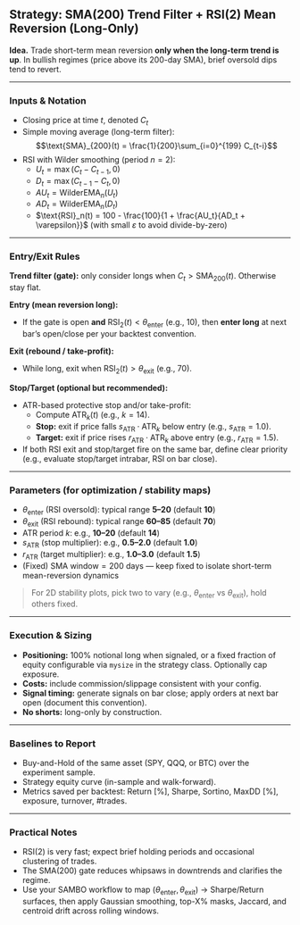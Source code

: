 ## Strategy: SMA(200) Trend Filter + RSI(2) Mean Reversion (Long-Only)

**Idea.** Trade short-term mean reversion **only when the long-term trend is up**. In bullish regimes (price above its 200-day SMA), brief oversold dips tend to revert.

---

### Inputs & Notation
- Closing price at time $t$, denoted $C_t$
- Simple moving average (long-term filter):  
  $$\text{SMA}_{200}(t) = \frac{1}{200}\sum_{i=0}^{199} C_{t-i}$$
- RSI with Wilder smoothing (period $n=2$):
  - $U_t = \max(C_t - C_{t-1}, 0)$  
  - $D_t = \max(C_{t-1} - C_t, 0)$  
  - $AU_t = \text{WilderEMA}_n(U_t)$  
  - $AD_t = \text{WilderEMA}_n(D_t)$  
  - $\text{RSI}_n(t) = 100 - \frac{100}{1 + \frac{AU_t}{AD_t + \varepsilon}}$
    (with small $\varepsilon$ to avoid divide-by-zero)

---

### Entry/Exit Rules
**Trend filter (gate):** only consider longs when $C_t > \text{SMA}_{200}(t)$. Otherwise stay flat.

**Entry (mean reversion long):**
- If the gate is open **and** $\text{RSI}_2(t) < \theta_{\text{enter}}$ (e.g., 10), then **enter long** at next bar’s open/close per your backtest convention.

**Exit (rebound / take-profit):**
- While long, exit when $\text{RSI}_2(t) > \theta_{\text{exit}}$ (e.g., 70).

**Stop/Target (optional but recommended):**
- ATR-based protective stop and/or take-profit:
  - Compute $\text{ATR}_k(t)$ (e.g., $k=14$).
  - **Stop:** exit if price falls $s_\text{ATR}\cdot \text{ATR}_k$ below entry (e.g., $s_\text{ATR}=1.0$).
  - **Target:** exit if price rises $r_\text{ATR}\cdot \text{ATR}_k$ above entry (e.g., $r_\text{ATR}=1.5$).
- If both RSI exit and stop/target fire on the same bar, define clear priority (e.g., evaluate stop/target intrabar, RSI on bar close).

---

### Parameters (for optimization / stability maps)
- $\theta_{\text{enter}}$ (RSI oversold): typical range **5–20** (default **10**)
- $\theta_{\text{exit}}$ (RSI rebound): typical range **60–85** (default **70**)
- $\text{ATR period } k$: e.g., **10–20** (default **14**)
- $s_\text{ATR}$ (stop multiplier): e.g., **0.5–2.0** (default **1.0**)
- $r_\text{ATR}$ (target multiplier): e.g., **1.0–3.0** (default **1.5**)
- (Fixed) $\text{SMA window} = 200$ days — keep fixed to isolate short-term mean-reversion dynamics

> For 2D stability plots, pick two to vary (e.g., $\theta_{\text{enter}}$ vs $\theta_{\text{exit}}$), hold others fixed.

---

### Execution & Sizing
- **Positioning:** 100% notional long when signaled, or a fixed fraction of equity configurable via `mysize` in the strategy class. Optionally cap exposure.
- **Costs:** include commission/slippage consistent with your config.
- **Signal timing:** generate signals on bar close; apply orders at next bar open (document this convention).
- **No shorts:** long-only by construction.

---

### Baselines to Report
- Buy-and-Hold of the same asset (SPY, QQQ, or BTC) over the experiment sample.
- Strategy equity curve (in-sample and walk-forward).
- Metrics saved per backtest: Return [%], Sharpe, Sortino, MaxDD [%], exposure, turnover, #trades.

---

### Practical Notes
- RSI(2) is very fast; expect brief holding periods and occasional clustering of trades.
- The SMA(200) gate reduces whipsaws in downtrends and clarifies the regime.
- Use your SAMBO workflow to map $(\theta_{\text{enter}}, \theta_{\text{exit}})$ → Sharpe/Return surfaces, then apply Gaussian smoothing, top-X% masks, Jaccard, and centroid drift across rolling windows.
